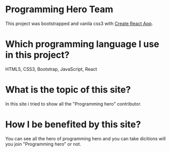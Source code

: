 # Programming Hero Team

This project was bootstrapped and vanila css3 with [Create React App](https://jaber-programming-hero-team.netlify.app/).
# Which programming language I use in this project?

HTML5, CSS3, Bootstrap, JavaScript, React 

# What is the topic of this site?

In this site  i tried to show all the "Programming hero" contributor.

# How I be benefited by this site?

You can see all the hero of programming hero and you can take dicitions will you join "Programming hero" or not.

